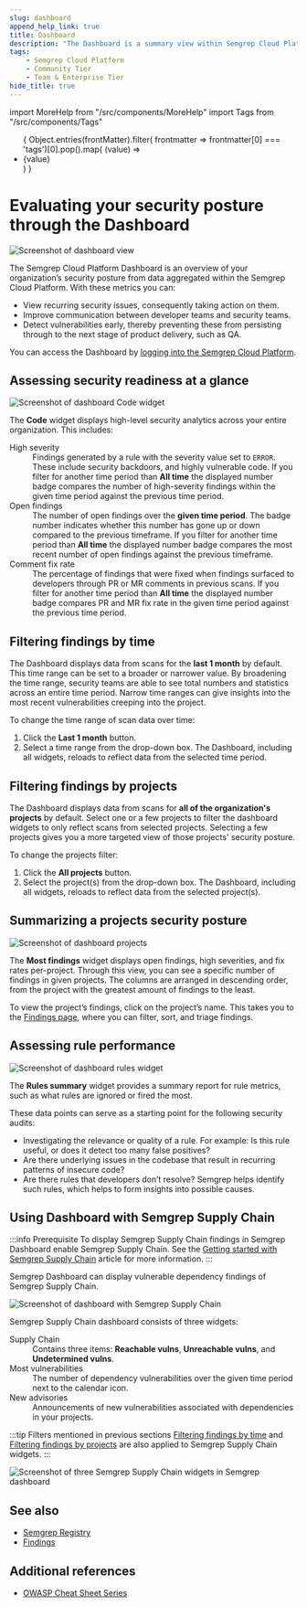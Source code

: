 ```yaml
---
slug: dashboard 
append_help_link: true
title: Dashboard 
description: "The Dashboard is a summary view within Semgrep Cloud Platform to help security teams evaluate their organization's security posture."
tags:
    - Semgrep Cloud Platform
    - Community Tier
    - Team & Enterprise Tier
hide_title: true
---
```


import MoreHelp from "/src/components/MoreHelp"
import Tags from "/src/components/Tags"

<ul id="tag__badge-list">
{
Object.entries(frontMatter).filter(
    frontmatter => frontmatter[0] === 'tags')[0].pop().map(
    (value) => <li class='tag__badge-item'>{value}</li> )
}
</ul>

# Evaluating your security posture through the Dashboard

![Screenshot of dashboard view](/img/dashboard-view.png)

The Semgrep Cloud Platform Dashboard is an overview of your organization’s security posture from data aggregated within the Semgrep Cloud Platform. With these metrics you can:

* View recurring security issues, consequently taking action on them.
* Improve communication between developer teams and security teams.
* Detect vulnerabilities early, thereby preventing these from persisting through to the next stage of product delivery, such as QA.

You can access the Dashboard by [logging into the Semgrep Cloud Platform](https://semgrep.dev/login?return_path=/manage/projects).

## Assessing security readiness at a glance

![Screenshot of dashboard Code widget](/img/dashboard-code.png)

The **Code** widget displays high-level security analytics across your entire organization. This includes:
<dl>
	<dt>High severity</dt>
	<dd>Findings generated by a rule with the severity value set to <code>ERROR</code>. These include security backdoors, and highly vulnerable code. If you filter for another time period than <b>All time</b> the displayed number badge compares the number of high-severity findings within the given time period against the previous time period.</dd>
	<dt>Open findings</dt>
	<dd>The number of open findings over the <b>given time period</b>. The badge number indicates whether this number has gone up or down compared to the previous timeframe. If you filter for another time period than <b>All time</b> the displayed number badge compares the most recent number of open findings against the previous timeframe.</dd>
	<dt>Comment fix rate</dt>
	<dd>The percentage of findings that were fixed when findings surfaced to developers through PR or MR comments in previous scans. If you filter for another time period than <b>All time</b> the displayed number badge compares PR and MR fix rate in the given time period against the previous time period.</dd>
</dl>

## Filtering findings by time

The Dashboard displays data from scans for the **last 1 month** by default. This time range can be set to a broader or narrower value. By broadening the time range, security teams are able to see total numbers and statistics across an entire time period. Narrow time ranges can give insights into the most recent vulnerabilities creeping into the project.

To change the time range of scan data over time:

1. Click the <i class="fa-solid fa-calendar-days"></i> **Last 1 month** button.
2. Select a time range from the drop-down box. The Dashboard, including all widgets, reloads to reflect data from the selected time period.

## Filtering findings by projects

The Dashboard displays data from scans for **all of the organization's projects** by default. Select one or a few projects to filter the dashboard widgets to only reflect scans from selected projects. Selecting a few projects gives you a more targeted view of those projects' security posture.

To change the projects filter:

1. Click the <i class="fa-solid fa-sliders"></i> **All projects** button.
2. Select the project(s) from the drop-down box. The Dashboard, including all widgets, reloads to reflect data from the selected project(s).

## Summarizing a projects security posture

![Screenshot of dashboard projects](/img/dashboard-most-findings.png)

The **Most findings** widget displays open findings, high severities, and fix rates per-project. Through this view, you can see a specific number of findings in given projects. The columns are arranged in descending order, from the project with the greatest amount of findings to the least.

To view the project’s findings, click on the project’s name. This takes you to the [Findings page](/semgrep-code/findings), where you can filter, sort, and triage findings.

## Assessing rule performance

![Screenshot of dashboard rules widget](/img/dashboard-rules.png)

The **Rules summary** widget provides a summary report for rule metrics, such as what rules are ignored or fired the most.

These data points can serve as a starting point for the following security audits:

- Investigating the relevance or quality of a rule. For example: Is this rule useful, or does it detect too many false positives?
- Are there underlying issues in the codebase that result in recurring patterns of insecure code?
- Are there rules that developers don’t resolve? Semgrep helps identify such rules, which helps to form insights into possible causes.

## Using Dashboard with Semgrep Supply Chain

:::info Prerequisite
To display Semgrep Supply Chain findings in Semgrep Dashboard enable Semgrep Supply Chain. See the [Getting started with Semgrep Supply Chain](/semgrep-supply-chain/getting-started/) article for more information.
:::

Semgrep Dashboard can display vulnerable dependency findings of Semgrep Supply Chain.

![Screenshot of dashboard with Semgrep Supply Chain](/img/dashboard-with-supply-chain.png)

Semgrep Supply Chain dashboard consists of three widgets:
<dl>
	<dt>Supply Chain</dt>
	<dd>Contains three items: <b>Reachable vulns</b>, <b>Unreachable vulns</b>, and <b>Undetermined vulns</b>.</dd>
	<dt>Most vulnerabilities</dt>
	<dd>The number of dependency vulnerabilities over the given time period next to the calendar icon.</dd>
	<dt>New advisories</dt>
	<dd>Announcements of new vulnerabilities associated with dependencies in your projects.</dd>
</dl>

:::tip
Filters mentioned in previous sections [Filtering findings by time](#filtering-findings-by-time) and [Filtering findings by projects](#filtering-findings-by-projects) are also applied to Semgrep Supply Chain widgets.
:::

![Screenshot of three Semgrep Supply Chain widgets in Semgrep dashboard](/img/dashboard-supply-chain.png)

## See also

* [Semgrep Registry](https://semgrep.dev/explore)
* [Findings](semgrep-code/findings)

## Additional references

* [OWASP Cheat Sheet Series](https://github.com/OWASP/CheatSheetSeries)


<!--

Technical Writer NOTE: The following sections are no longer functional in Semgrep Dashboard. Section "Discovering trends in vulnerabilities through OWASP categories" can be reused as it offers a good description of many OWASP categories (maybe in Cheat sheets).

## Discovering trends in vulnerabilities through OWASP categories

![Screenshot of dashboard categories](/img/dashboard-categories.png)

Trends in insecure code can emerge after multiple Semgrep scans over time. By identifying these patterns, security teams are better informed about specific areas for improvement. Semgrep enables security teams to see the breakdown of vulnerabilities detected through the **Categories widget**, which includes:

<dl>
	<dt>Code injection</dt>
	<dd>Refers to poor handling of untrusted data (data from user inputs, integrations, and the like) that leads to malicious actors injecting their own code into the application. Semgrep Registry provides <a href="https://semgrep.dev/p/sql-injection">a ruleset guarding against SQL injection</a> for a variety of languages.</dd>
	<dt>Cookie flag</dt>
	<dd>Indicates issues with session management, specifically the misuse or underuse of cookie attributes such as <code>secure</code>, <code>HttpOnly</code>, <code>SameSite</code>, to prevent cookie theft and other cookie-related attacks. The Semgrep rule <a href="https://semgrep.dev/playground?registry=go.gorilla.security.audit.session-cookie-missing-httponly.session-cookie-missing-httponly">"Session Cookie Missing HttpOnly"</a> is an example written for Go language.</dd>
	<dt>Cross-site request forgery (CSRF)</dt>
	<dd>This category tracks patterns in code that may result in CSRF attacks. CSRF attacks occur when an attacker induces users to perform unintentional actions. These issues can be detected based on a codebase’s framework, such as Django. In the rule, <a href="https://semgrep.dev/playground?registry=python.django.security.audit.csrf-exempt.no-csrf-exempt">"No CSRF Exempt"</a>, Semgrep detects when a Django route does not have a CSRF token, the lack of which could lead to an attack.</dd>
	<dt>Active debug code</dt>
	<dd>A type of vulnerability stemming from debug code such as <code>alert</code> that may unintentionally telegraph sensitive application behavior or secrets. The Semgrep rule <a href="https://semgrep.dev/playground?registry=javascript.lang.best-practice.leftover_debugging.javascript-alert">"Leftover debugging"</a> is a JavaScript example.</dd>
	<dt>Cryptography</dt>
	<dd>Refers to the use of weak hashing algorithms and the like, such as the use of MD5 in tokens or secrets. This <a href="https://semgrep.dev/playground?registry=python.cryptography.security.insecure-cipher-algorithms.insecure-cipher-algorithm-blowfish">Blowfish detection rule for Python</a> provides a guardrail against easily decipherable ciphers.</dd>
	<dt>Deserialization</dt>
	<dd>Insecure deserialization occurs when an attacker is able to insert their own code, typically their own objects, as a website or app deserializes from flatter formats such as JSON. The rule <a href="https://semgrep.dev/playground?registry=python.flask.security.insecure-deserialization.insecure-deserialization">"Insecure deserialization"</a> for Flask detects the use of insecure libraries and advises the developer to use something more secure.</dd>
	<dt>Path traversal</dt>
	<dd>Path traversal occurs when malicious actors attempt to access files and directories outside of the web root folder. This is also known as directory traversal. In this <a href="https://semgrep.dev/playground?registry=java.jax-rs.security.jax-rs-path-traversal.jax-rs-path-traversal">Java example</a>, Semgrep detects potential path traversals through the insertion of <code>../</code>.</dd>
	<dt>Regex</dt>
	<dd>Various issues with regex patterns fall under this category. This includes overly permissive regex, custom regex patterns for common use-cases (which can be refactored as validated patterns from authorities such as OWASP), and <a href="https://semgrep.dev/playground?registry=javascript.lang.security.audit.detect-non-literal-regexp.detect-non-literal-regexp">patterns that may result in ReDoS</a>.</dd>
	<dt>Open redirect</dt>
	<dd>Open redirects happen when user input is incorporated into a redirection target. Malicious actors can then construct a lengthy URL pointing away from the expected domain, though it appears authentic in the beginning of the URL string. This exploit is used in phishing by sending a user an email with a link that appears genuine but steers them away from the trusted domain. In this <a href="https://semgrep.dev/playground?registry=python.flask.security.open-redirect.open-redirect">Flask example</a>, data directly from the request is passed to the redirect function, which could be exploited.</dd>
	<dt>Command injection</dt>
	<dd>Command injection occurs when an attacker uses some type of input to run <strong>system commands</strong> on the host operating system. This is also known as shell injection. In <a href="https://semgrep.dev/playground?registry=go.lang.security.audit.dangerous-syscall-exec.dangerous-syscall-exec">"Audit dangerous syscall"</a>, written for Go programming language, a finding is detected for non-static input to <code>syscall</code>, which if reached by user data, makes it vulnerable to exploitation.</dd>
</dl>

### Rule performance through Developer Feedback

![Screenshot of developer feedback](/img/dashboard-devfeedback.png)

In Team/Enterprise Dashboards, these additional metrics are visible:

* Most disliked
* Slowest

The **Most disliked** metric is taken from the **Developer Feedback** feature. Developers are able to provide feedback on findings that are not the most accurate. This feature is available for Team/Enterprise users.

![Screenshot of developer feedback end flow](/img/dashboard-devfeedback2.png)

-->

<MoreHelp />
